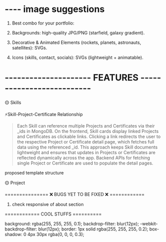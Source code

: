 # ---- image suggestions

1. Best combo for your portfolio:

2. Backgrounds: high-quality JPG/PNG (starfield, galaxy gradient).

3. Decorative & Animated Elements (rockets, planets, astronauts, satellites): SVGs.

4. Icons (skills, contact, socials): SVGs (lightweight + animatable).

# --------------------- FEATURES --------------------------

🟡 Skills

⚡Skill-Project-Certificate Relationship

> Each Skill can reference multiple Projects and Certificates via their \_ids in MongoDB.
> On the frontend, Skill cards display linked Projects and Certificates as clickable links.
> Clicking a link redirects the user to the respective Project or Certificate detail page, which fetches full data using the referenced \_id.
> This approach keeps Skill documents lightweight and ensures that updates in Projects or Certificates are reflected dynamically across the app.
> Backend APIs for fetching single Project or Certificate are used to populate the detail pages.

proposed template structure

🟡 Project

<!-- <div className="skill-card">
  <h2>{skill.name}</h2>
  <p>Proficiency: {skill.proficiency}</p>
  <div>
    <h4>Certificates:</h4>
    {skill.certificates.map(cert => (
      <a key={cert._id} href={`/certificates/${cert._id}`}>
        {cert.title}
      </a>
    ))}
  </div>
  <div>
    <h4>Projects:</h4>
    {skill.projects.map(project => (
      <a key={project._id} href={`/projects/${project._id}`}>
        {project.title}
      </a>
    ))}
  </div>
</div> -->

=============== ❌ BUGS YET TO BE FIXED ❌ ============

1. check responsive of about section

============ COOL STUFFS ==========

<!-- glass background css -->

background: rgba(255, 255, 255, 0.1);
backdrop-filter: blur(12px); 
-webkit-backdrop-filter: blur(12px); 
border: 1px solid rgba(255, 255, 255, 0.2); 
box-shadow: 0 4px 30px rgba(0, 0, 0, 0.3); 